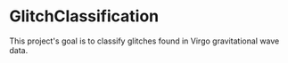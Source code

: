 # GlitchClassification
This project's goal is to classify glitches found in Virgo gravitational wave data.
